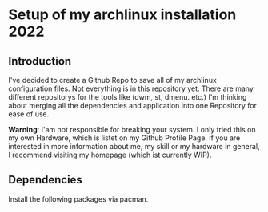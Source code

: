 # Setup of my archlinux installation 2022

## Introduction
I've decided to create a Github Repo to save all of my archlinux configuration files. Not everything is in this repository yet. There are many different repositorys for the tools like (dwm, st, dmenu. etc.)
I'm thinking about merging all the dependencies and application into one Repository for ease of use.

__Warning__: I'am not responsible for breaking your system. I only tried this on my own Hardware, which is listet on my Github Profile Page. If you are interested in more information about me, my skill or my hardware in general, I recommend visiting my homepage (which ist currently WIP).

## Dependencies
Install the following packages via pacman.


